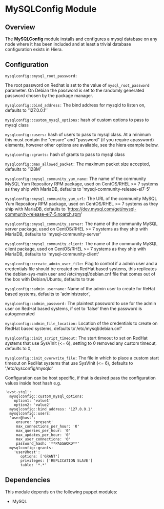 
# MySQLConfig Module

## Overview

The **MySQLConfig** module installs and configures a mysql database on any node where it has been included and at least a trivial database configuration exists in Hiera.

## Configuration

`mysqlconfig::mysql_root_password:`

The root password on Redhat is set to the value of `mysql_root_password` parameter. On Debian the password is set to the randomly generated password chosen by the package manager.

`mysqlconfig::bind_address:` The bind address for mysqld to listen on, defaults to '127.0.0.1'`

`mysqlconfig::custom_mysql_options:` hash of custom options to pass to mysql class

`mysqlconfig::users:` hash of users to pass to mysql class.  At a minimum this must contain the "ensure" and "password" (if you require apassword) elements, however other options are avaliable, see the hiera example below.

`mysqlconfig::grants:` hash of grants to pass to mysql class

`mysqlconfig::max_allowed_packet:` The maximum packet size accepted, defaults to '128M'

`mysqlconfig::mysql_community_yum_name:` The name of the community MySQL Yum Repository RPM package, used on CentOS/RHEL >= 7  systems as they ship with MariaDB, defaults to 'mysql-community-release-el7-5'

`mysqlconfig::mysql_community_yum_url:` The URL of the community MySQL Yum Repository RPM package, used on CentOS/RHEL >= 7  systems as they ship with MariaDB, defaults to 'https://dev.mysql.com/get/mysql-community-release-el7-5.noarch.rpm'

`mysqlconfig::mysql_community_server:` The name of the community MySQL server package, used on CentOS/RHEL >= 7  systems as they ship with MariaDB, defaults to 'mysql-community-server'

`mysqlconfig::mysql_community_client:` The name of the community MySQL client package, used on CentOS/RHEL >= 7  systems as they ship with MariaDB, defaults to 'mysql-community-client'

`mysqlconfig::create_admin_user_file:` Flag to control if a admin user and a credentials file should be created on RedHat based systems, this replicates the debian-sys-main user and /etc/mysql/debian.cnf file that comes out of the box with Debian/Ubuntu, defaults to true

`mysqlconfig::admin_username:` Name of the admin user to create for ReHat based systems, defaults to 'administrator',

`mysqlconfig::admin_password:` The plaintext password to use for the admin user on RedHat based systems, if set to 'false' then the password is autogenerated

`mysqlconfig::admin_file_location:` Location of the credentials to create on RedHat based systems, defaults to'/etc/mysql/debian.cnf'

`mysqlconfig::init_script_timeout:` The start timeout to set on RedHat systems that use SysVInit (<= 6), setting to 0 removed any custom timeout, defaults to 0,

`mysqlconfig::init_overwrite_file:` The file in which to place a custom start timeout on RedHat systems that use SysVInit (<= 6), defaults to '/etc/sysconfig/mysqld'

Configuration can be host specific, if that is desired pass the configuration values inside host hash e.g.

```
'avst-stg1':
  mysqlconfig::custom_mysql_options:
    option1: 'value1'
    option2: 'value2'
  mysqlconfig::bind_address: '127.0.0.1'
  mysqlconfig::users:
  'user@host':
     ensure: 'present'
     max_connections_per_hour: '0'
     max_queries_per_hour: '0'
     max_updates_per_hour: '0'
     max_user_connections: '0'
     password_hash: '**PASSWORD**'
  mysqlconfig::grants:
    'user@host':
       options: ['GRANT']
       privileges: ['REPLICATION SLAVE']
       table: '*.*'
```

## Dependencies

This module depends on the following puppet modules:

* MySQL

